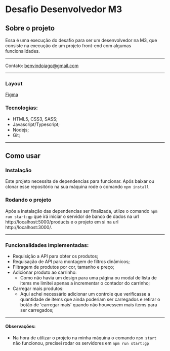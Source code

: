 # Desafio Desenvolvedor M3

## Sobre o projeto

Essa é uma execução do desafio para ser um desenvolvedor na M3, que consiste na execução de um projeto front-end com algumas funcionalidades.

---

Contato: [benvindoiago@gmail.com](mailto:benvindoiago@gmail.com?subject=Vaga%20DEV%20-%20Digital%20M3)

---

### Layout

[Figma](https://www.figma.com/file/hPfcV6VClVfkHCtje9997Q/Desafio-m3?node-id=0%3A1)

### Tecnologias:

- HTML5, CSS3, SASS;
- Javascript/Typescript;
- Nodejs;
- Git;

---

## Como usar

### Instalação

Este projeto necessita de dependencias para funcionar. Após baixar ou clonar esse repositório na sua máquina rode o comando `npm install`

### Rodando o projeto

Após a instalação das dependencias ser finalizada, utlize o comando `npm run start:gp` que irá iniciar o servidor de banco de dados na url http://localhost:5000/products e o projeto em si na url http://localhost:3000/.

---

### Funcionalidades implementadas:

- Requisição a API para obter os produtos;
- Requisação de API para montagem de filtros dinâmicos;
- Filtragem de produtos por cor, tamanho e preço;
- Adicionar produto ao carrinho:
  - Como não havia um design para uma página ou modal de lista de items me limitei apenas a incrementar o contador do carrinho;
- Carregar mais produtos:
  - Aqui achei necessário adicionar um controle que verificasse a quantidade de items que ainda poderiam ser carregados e retirar o botão de 'carregar mais' quando não houvessem mais items para ser carregados;

---

#### Observações:

- Na hora de utilizar o projeto na minha máquina o comando `npm start` não funcionou, precisei rodar os servidores em `npm run start:gp`
